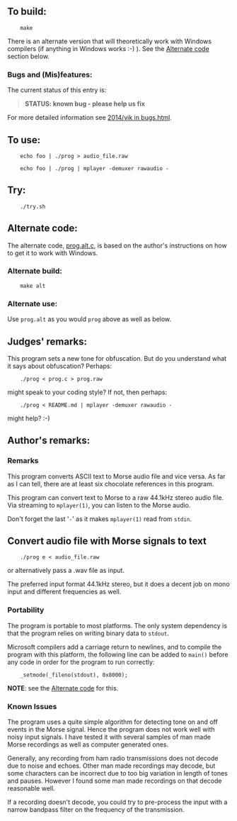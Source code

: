 ## To build:

``` <!---sh-->
    make
```

There is an alternate version that will theoretically work with Windows
compilers (if anything in Windows works :-) ). See the [Alternate
code](#alternate-code) section below.


### Bugs and (Mis)features:

The current status of this entry is:

> **STATUS: known bug - please help us fix**

For more detailed information see [2014/vik in bugs.html](../../bugs.html#2014_vik).


## To use:

``` <!---sh-->
    echo foo | ./prog > audio_file.raw

    echo foo | ./prog | mplayer -demuxer rawaudio -
```


## Try:

``` <!---sh-->
    ./try.sh
```


## Alternate code:

The alternate code, [prog.alt.c](%%REPO_URL%%/2014/vik/prog.alt.c), is based on the author's
instructions on how to get it to work with Windows.


### Alternate build:

``` <!---sh-->
    make alt
```


### Alternate use:

Use `prog.alt` as you would `prog` above as well as below.


## Judges' remarks:

This program sets a new tone for obfuscation. But do you understand
what it says about obfuscation? Perhaps:

``` <!---sh-->
    ./prog < prog.c > prog.raw
```

might speak to your coding style? If not, then perhaps:

``` <!---sh-->
    ./prog < README.md | mplayer -demuxer rawaudio -
```

might help? :-)


## Author's remarks:

### Remarks

This program converts ASCII text to Morse audio file and vice versa. As far as
I can tell, there are at least six chocolate references in this program.

This program can convert text to Morse to a raw 44.1kHz stereo audio file.
Via streaming to `mplayer(1)`, you can listen to the Morse audio.

Don't forget the last '`-`' as it makes `mplayer(1)` read from `stdin`.


## Convert audio file with Morse signals to text

``` <!---sh-->
    ./prog e < audio_file.raw
```

or alternatively pass a .wav file as input.

The preferred input format 44.1kHz stereo, but it does a decent job on mono
input and different frequencies as well.


### Portability

The program is portable to most platforms. The only system dependency is that
the program relies on writing binary data to `stdout`.

Microsoft compilers add a carriage return to newlines, and to compile the
program with this platform, the following line can be added to `main()` before
any code in order for the program to run correctly:

``` <!---c-->
    _setmode(_fileno(stdout), 0x8000);
```

**NOTE**: see the [Alternate code](#alternate-code) for this.


### Known Issues

The program uses a quite simple algorithm for detecting tone on and off events
in the Morse signal. Hence the program does not work well with noisy input
signals. I have tested it with several samples of man made Morse recordings as
well as computer generated ones.

Generally, any recording from ham radio transmissions does not decode due to
noise and echoes. Other man made recordings may decode, but some characters
can be incorrect due to too big variation in length of tones and pauses.
However I found some man made recordings on that decode reasonable well.

If a recording doesn't decode, you could try to pre-process the input with a
narrow bandpass filter on the frequency of the transmission.


<!--

    Copyright © 1984-2024 by Landon Curt Noll. All Rights Reserved.

    You are free to share and adapt this file under the terms of this license:

        Creative Commons Attribution-ShareAlike 4.0 International (CC BY-SA 4.0)

    For more information, see:

        https://creativecommons.org/licenses/by-sa/4.0/

-->
